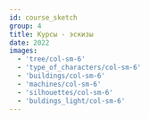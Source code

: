 ```yaml
---
id: course_sketch
group: 4
title: Курсы - эскизы
date: 2022
images:
  - 'tree/col-sm-6'
  - 'type_of_characters/col-sm-6'
  - 'buildings/col-sm-6'
  - 'machines/col-sm-6'
  - 'silhouettes/col-sm-6'
  - 'buldings_light/col-sm-6'
---
```

